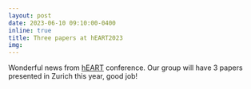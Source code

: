 ```yaml
---
layout: post
date: 2023-06-10 09:10:00-0400
inline: true
title: Three papers at hEART2023
img:
---
```


Wonderful news from [hEART](http://heart2023.org/) conference. Our group will have 3 papers presented in Zurich this year, good job!
